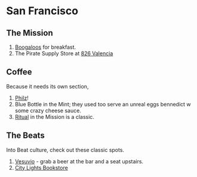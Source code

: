 # San Francisco

## The Mission
1. [Boogaloos](http://www.boogaloossf.com) for breakfast. 
2. The Pirate Supply Store at [826 Valencia](https://826valencia.org)

## Coffee
Because it needs its own section,
1. [Philz](https://www.philzcoffee.com)!
2. Blue Bottle in the Mint; they used too serve an unreal eggs bennedict w some crazy cheese sauce. 
3. [Ritual](https://ritualcoffee.com) in the Mission is a classic. 

## The Beats
Into Beat culture, check out these classic spots. 

1. [Vesuvio](http://www.vesuvio.com) - grab a beer at the bar and a seat upstairs. 
2. [City Lights Bookstore](https://citylights.com)
